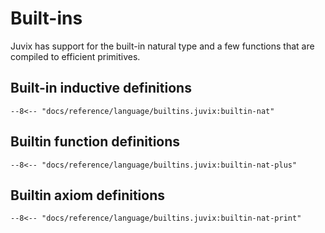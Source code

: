 # Built-ins

Juvix has support for the built-in natural type and a few functions that
are compiled to efficient primitives.

## Built-in inductive definitions

```juvix
--8<-- "docs/reference/language/builtins.juvix:builtin-nat"
```

## Builtin function definitions

```juvix
--8<-- "docs/reference/language/builtins.juvix:builtin-nat-plus"
```

## Builtin axiom definitions

```juvix
--8<-- "docs/reference/language/builtins.juvix:builtin-nat-print"
```
